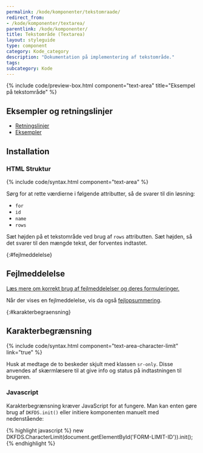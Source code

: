 ```yaml
---
permalink: /kode/komponenter/tekstomraade/
redirect_from:
- /kode/komponenter/textarea/
parentlink: /kode/komponenter/
title: Tekstområde (Textarea)
layout: styleguide
type: component
category: Kode_category
description: "Dokumentation på implementering af tekstområde."
tags:
subcategory: Kode
---
```


{% include code/preview-box.html component="text-area" title="Eksempel på tekstområde" %}

## Eksempler og retningslinjer
<ul class="nobullet-list">
    <li><a href="/komponenter/tekstomraade/#retningslinjer">Retningslinjer</a></li>
    <li><a href="/komponenter/tekstomraade/">Eksempler</a></li>
</ul>

## Installation

### HTML Struktur

{% include code/syntax.html component="text-area" %}
  
Sørg for at rette værdierne i følgende attributter, så de svarer til din løsning:

- `for`
- `id`
- `name`
- `rows`


Sæt højden på et tekstområde ved brug af `rows` attributten. Sæt højden, så det svarer til den mængde tekst, der forventes indtastet.

{:#fejlmeddelelse}
## Fejlmeddelelse
<a href="/kode/komponenter/fejlmeddelelser/#tekstomraade">Læs mere om korrekt brug af fejlmeddelelser og deres formuleringer.</a>

Når der vises en fejlmeddelelse, vis da også <a href="/kode/komponenter/fejlopsummering/">fejlopsummering</a>.

{:#karakterbegraensning}
## Karakterbegrænsning

{% include code/syntax.html component="text-area-character-limit" link="true" %}

Husk at medtage de to beskeder skjult med klassen `sr-only`. Disse anvendes af skærmlæsere til at give info og status på indtastningen til brugeren.

### Javascript
Karakterbegrænsning kræver JavaScript for at fungere. Man kan enten gøre brug af `DKFDS.init()` eller initiere komponenten manuelt med nedenstående:

{% highlight javascript %}
new DKFDS.CharacterLimit(document.getElementById('FORM-LIMIT-ID')).init();
{% endhighlight %}